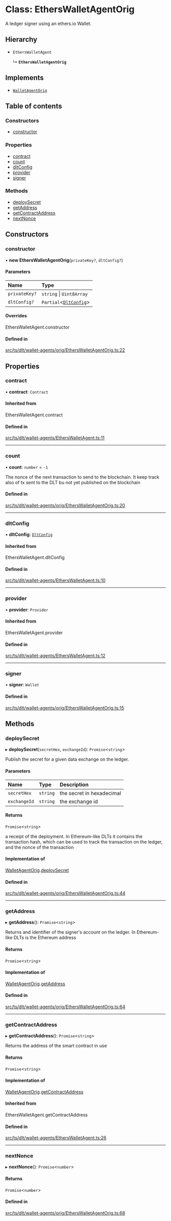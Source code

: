 # Class: EthersWalletAgentOrig

A ledger signer using an ethers.io Wallet.

## Hierarchy

- `EthersWalletAgent`

  ↳ **`EthersWalletAgentOrig`**

## Implements

- [`WalletAgentOrig`](../interfaces/Signers.WalletAgentOrig.md)

## Table of contents

### Constructors

- [constructor](EthersWalletAgentOrig.md#constructor)

### Properties

- [contract](EthersWalletAgentOrig.md#contract)
- [count](EthersWalletAgentOrig.md#count)
- [dltConfig](EthersWalletAgentOrig.md#dltconfig)
- [provider](EthersWalletAgentOrig.md#provider)
- [signer](EthersWalletAgentOrig.md#signer)

### Methods

- [deploySecret](EthersWalletAgentOrig.md#deploysecret)
- [getAddress](EthersWalletAgentOrig.md#getaddress)
- [getContractAddress](EthersWalletAgentOrig.md#getcontractaddress)
- [nextNonce](EthersWalletAgentOrig.md#nextnonce)

## Constructors

### constructor

• **new EthersWalletAgentOrig**(`privateKey?`, `dltConfig?`)

#### Parameters

| Name | Type |
| :------ | :------ |
| `privateKey?` | `string` \| `Uint8Array` |
| `dltConfig?` | `Partial`<[`DltConfig`](../interfaces/DltConfig.md)\> |

#### Overrides

EthersWalletAgent.constructor

#### Defined in

[src/ts/dlt/wallet-agents/orig/EthersWalletAgentOrig.ts:22](https://gitlab.com/i3-market/code/wp3/t3.2/conflict-resolution/non-repudiation-library/-/blob/6ca578f/src/ts/dlt/wallet-agents/orig/EthersWalletAgentOrig.ts#L22)

## Properties

### contract

• **contract**: `Contract`

#### Inherited from

EthersWalletAgent.contract

#### Defined in

[src/ts/dlt/wallet-agents/EthersWalletAgent.ts:11](https://gitlab.com/i3-market/code/wp3/t3.2/conflict-resolution/non-repudiation-library/-/blob/6ca578f/src/ts/dlt/wallet-agents/EthersWalletAgent.ts#L11)

___

### count

• **count**: `number` = `-1`

The nonce of the next transaction to send to the blockchain. It keep track also of tx sent to the DLT bu not yet published on the blockchain

#### Defined in

[src/ts/dlt/wallet-agents/orig/EthersWalletAgentOrig.ts:20](https://gitlab.com/i3-market/code/wp3/t3.2/conflict-resolution/non-repudiation-library/-/blob/6ca578f/src/ts/dlt/wallet-agents/orig/EthersWalletAgentOrig.ts#L20)

___

### dltConfig

• **dltConfig**: [`DltConfig`](../interfaces/DltConfig.md)

#### Inherited from

EthersWalletAgent.dltConfig

#### Defined in

[src/ts/dlt/wallet-agents/EthersWalletAgent.ts:10](https://gitlab.com/i3-market/code/wp3/t3.2/conflict-resolution/non-repudiation-library/-/blob/6ca578f/src/ts/dlt/wallet-agents/EthersWalletAgent.ts#L10)

___

### provider

• **provider**: `Provider`

#### Inherited from

EthersWalletAgent.provider

#### Defined in

[src/ts/dlt/wallet-agents/EthersWalletAgent.ts:12](https://gitlab.com/i3-market/code/wp3/t3.2/conflict-resolution/non-repudiation-library/-/blob/6ca578f/src/ts/dlt/wallet-agents/EthersWalletAgent.ts#L12)

___

### signer

• **signer**: `Wallet`

#### Defined in

[src/ts/dlt/wallet-agents/orig/EthersWalletAgentOrig.ts:15](https://gitlab.com/i3-market/code/wp3/t3.2/conflict-resolution/non-repudiation-library/-/blob/6ca578f/src/ts/dlt/wallet-agents/orig/EthersWalletAgentOrig.ts#L15)

## Methods

### deploySecret

▸ **deploySecret**(`secretHex`, `exchangeId`): `Promise`<`string`\>

Publish the secret for a given data exchange on the ledger.

#### Parameters

| Name | Type | Description |
| :------ | :------ | :------ |
| `secretHex` | `string` | the secret in hexadecimal |
| `exchangeId` | `string` | the exchange id |

#### Returns

`Promise`<`string`\>

a receipt of the deployment. In Ethereum-like DLTs it contains the transaction hash, which can be used to track the transaction on the ledger, and the nonce of the transaction

#### Implementation of

[WalletAgentOrig](../interfaces/Signers.WalletAgentOrig.md).[deploySecret](../interfaces/Signers.WalletAgentOrig.md#deploysecret)

#### Defined in

[src/ts/dlt/wallet-agents/orig/EthersWalletAgentOrig.ts:44](https://gitlab.com/i3-market/code/wp3/t3.2/conflict-resolution/non-repudiation-library/-/blob/6ca578f/src/ts/dlt/wallet-agents/orig/EthersWalletAgentOrig.ts#L44)

___

### getAddress

▸ **getAddress**(): `Promise`<`string`\>

Returns and identifier of the signer's account on the ledger. In Ethereum-like DLTs is the Ethereum address

#### Returns

`Promise`<`string`\>

#### Implementation of

[WalletAgentOrig](../interfaces/Signers.WalletAgentOrig.md).[getAddress](../interfaces/Signers.WalletAgentOrig.md#getaddress)

#### Defined in

[src/ts/dlt/wallet-agents/orig/EthersWalletAgentOrig.ts:64](https://gitlab.com/i3-market/code/wp3/t3.2/conflict-resolution/non-repudiation-library/-/blob/6ca578f/src/ts/dlt/wallet-agents/orig/EthersWalletAgentOrig.ts#L64)

___

### getContractAddress

▸ **getContractAddress**(): `Promise`<`string`\>

Returns the address of the smart contract in use

#### Returns

`Promise`<`string`\>

#### Implementation of

[WalletAgentOrig](../interfaces/Signers.WalletAgentOrig.md).[getContractAddress](../interfaces/Signers.WalletAgentOrig.md#getcontractaddress)

#### Inherited from

EthersWalletAgent.getContractAddress

#### Defined in

[src/ts/dlt/wallet-agents/EthersWalletAgent.ts:26](https://gitlab.com/i3-market/code/wp3/t3.2/conflict-resolution/non-repudiation-library/-/blob/6ca578f/src/ts/dlt/wallet-agents/EthersWalletAgent.ts#L26)

___

### nextNonce

▸ **nextNonce**(): `Promise`<`number`\>

#### Returns

`Promise`<`number`\>

#### Defined in

[src/ts/dlt/wallet-agents/orig/EthersWalletAgentOrig.ts:68](https://gitlab.com/i3-market/code/wp3/t3.2/conflict-resolution/non-repudiation-library/-/blob/6ca578f/src/ts/dlt/wallet-agents/orig/EthersWalletAgentOrig.ts#L68)
